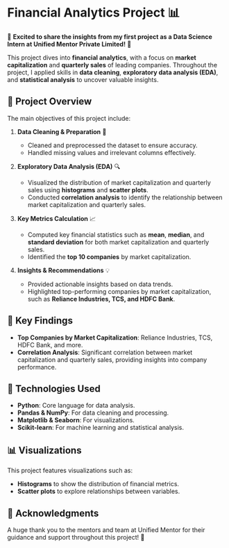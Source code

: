 # Financial Analytics Project 📊

🚀 **Excited to share the insights from my first project as a Data Science Intern at Unified Mentor Private Limited!** 🌟

This project dives into **financial analytics**, with a focus on **market capitalization** and **quarterly sales** of leading companies. Throughout the project, I applied skills in **data cleaning**, **exploratory data analysis (EDA)**, and **statistical analysis** to uncover valuable insights.

## 📝 Project Overview

The main objectives of this project include:

1. **Data Cleaning & Preparation** 🧹  
   - Cleaned and preprocessed the dataset to ensure accuracy.
   - Handled missing values and irrelevant columns effectively.

2. **Exploratory Data Analysis (EDA)** 🔍  
   - Visualized the distribution of market capitalization and quarterly sales using **histograms** and **scatter plots**.
   - Conducted **correlation analysis** to identify the relationship between market capitalization and quarterly sales.

3. **Key Metrics Calculation** 📈  
   - Computed key financial statistics such as **mean**, **median**, and **standard deviation** for both market capitalization and quarterly sales.
   - Identified the **top 10 companies** by market capitalization.

4. **Insights & Recommendations** 💡  
   - Provided actionable insights based on data trends.
   - Highlighted top-performing companies by market capitalization, such as **Reliance Industries, TCS, and HDFC Bank**.

## 🔑 Key Findings

- **Top Companies by Market Capitalization**: Reliance Industries, TCS, HDFC Bank, and more.
- **Correlation Analysis**: Significant correlation between market capitalization and quarterly sales, providing insights into company performance.

## 🚀 Technologies Used

- **Python**: Core language for data analysis.
- **Pandas & NumPy**: For data cleaning and processing.
- **Matplotlib & Seaborn**: For visualizations.
- **Scikit-learn**: For machine learning and statistical analysis.

## 📊 Visualizations

This project features visualizations such as:

- **Histograms** to show the distribution of financial metrics.
- **Scatter plots** to explore relationships between variables.

## 🤝 Acknowledgments

A huge thank you to the mentors and team at Unified Mentor for their guidance and support throughout this project! 🙏
